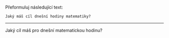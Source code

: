 Přeformuluj následující text:

```
Jaký máš cíl dnešní hodiny matematiky?
```

---

<!-- chatcmpl-748VOjpQeWjqfqRGWiYRaKXYLNMsM -->

Jaký cíl máš pro dnešní matematickou hodinu?